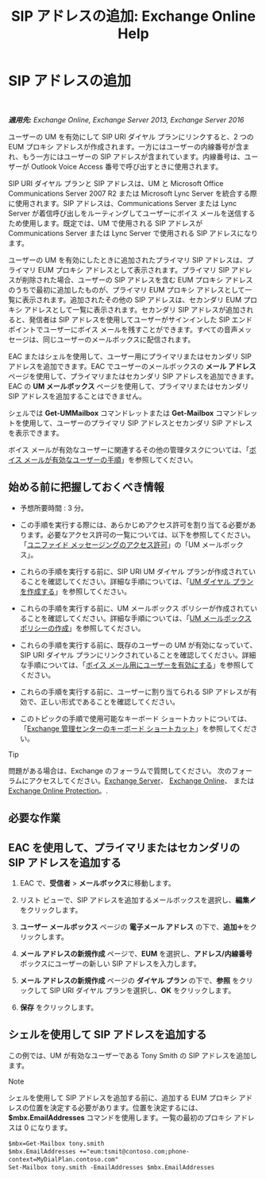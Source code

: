 ﻿---
title: 'SIP アドレスの追加: Exchange Online Help'
TOCTitle: SIP アドレスの追加
ms:assetid: 40295bcf-c62b-4f26-95ca-a8c4bd210fb3
ms:mtpsurl: https://technet.microsoft.com/ja-jp/library/JJ662760(v=EXCHG.150)
ms:contentKeyID: 50555760
ms.date: 05/22/2018
mtps_version: v=EXCHG.150
ms.translationtype: HT
---

# SIP アドレスの追加

 

_**適用先:** Exchange Online, Exchange Server 2013, Exchange Server 2016_

ユーザーの UM を有効にして SIP URI ダイヤル プランにリンクすると、2 つの EUM プロキシ アドレスが作成されます。一方にはユーザーの内線番号が含まれ、もう一方にはユーザーの SIP アドレスが含まれています。内線番号は、ユーザーが Outlook Voice Access 番号で呼び出すときに使用されます。

SIP URI ダイヤル プランと SIP アドレスは、UM と Microsoft Office Communications Server 2007 R2 または Microsoft Lync Server を統合する際に使用されます。SIP アドレスは、Communications Server または Lync Server が着信呼び出しをルーティングしてユーザーにボイス メールを送信するため使用します。既定では、UM で使用される SIP アドレスが Communications Server または Lync Server で使用される SIP アドレスになります。

ユーザーの UM を有効にしたときに追加されたプライマリ SIP アドレスは、プライマリ EUM プロキシ アドレスとして表示されます。プライマリ SIP アドレスが削除された場合、ユーザーの SIP アドレスを含む EUM プロキシ アドレスのうちで最初に追加したものが、プライマリ EUM プロキシ アドレスとして一覧に表示されます。追加されたその他の SIP アドレスは、セカンダリ EUM プロキシ アドレスとして一覧に表示されます。セカンダリ SIP アドレスが追加されると、発信者は SIP アドレスを使用してユーザーがサインインした SIP エンドポイントでユーザーにボイス メールを残すことができます。すべての音声メッセージは、同じユーザーのメールボックスに配信されます。

EAC またはシェルを使用して、ユーザー用にプライマリまたはセカンダリ SIP アドレスを追加できます。EAC でユーザーのメールボックスの <strong>メール アドレス</strong> ページを使用して、プライマリまたはセカンダリ SIP アドレスを追加できます。EAC の <strong>UM メールボックス</strong> ページを使用して、プライマリまたはセカンダリ SIP アドレスを追加することはできません。

シェルでは **Get-UMMailbox** コマンドレットまたは **Get-Mailbox** コマンドレットを使用して、ユーザーのプライマリ SIP アドレスとセカンダリ SIP アドレスを表示できます。

ボイス メールが有効なユーザーに関連するその他の管理タスクについては、「[ボイス メールが有効なユーザーの手順](voice-mail-enabled-user-procedures-exchange-2013-help.md)」を参照してください。

## 始める前に把握しておくべき情報

  - 予想所要時間 : 3 分。

  - この手順を実行する際には、あらかじめアクセス許可を割り当てる必要があります。必要なアクセス許可の一覧については、以下を参照してください。「[ユニファイド メッセージングのアクセス許可](unified-messaging-permissions-exchange-2013-help.md)」の「UM メールボックス」。

  - これらの手順を実行する前に、SIP URI UM ダイヤル プランが作成されていることを確認してください。詳細な手順については、「[UM ダイヤル プランを作成する](https://docs.microsoft.com/ja-jp/exchange/voice-mail-unified-messaging/connect-voice-mail-system/create-um-dial-plan)」を参照してください。

  - これらの手順を実行する前に、UM メールボックス ポリシーが作成されていることを確認してください。詳細な手順については、「[UM メールボックス ポリシーの作成](https://docs.microsoft.com/ja-jp/exchange/voice-mail-unified-messaging/set-up-voice-mail/create-um-mailbox-policy)」を参照してください。

  - これらの手順を実行する前に、既存のユーザーの UM が有効になっていて、SIP URI ダイヤル プランにリンクされていることを確認してください。詳細な手順については、「[ボイス メール用にユーザーを有効にする](https://docs.microsoft.com/ja-jp/exchange/voice-mail-unified-messaging/set-up-voice-mail/enable-a-user-for-voice-mail)」を参照してください。

  - これらの手順を実行する前に、ユーザーに割り当てられる SIP アドレスが有効で、正しい形式であることを確認してください。

  - このトピックの手順で使用可能なキーボード ショートカットについては、「[Exchange 管理センターのキーボード ショートカット](keyboard-shortcuts-in-the-exchange-admin-center-exchange-online-protection-help.md)」を参照してください。


> [!TIP]
> 問題がある場合は、Exchange のフォーラムで質問してください。 次のフォーラムにアクセスしてください。<A href="https://go.microsoft.com/fwlink/p/?linkid=60612">Exchange Server</A>、 <A href="https://go.microsoft.com/fwlink/p/?linkid=267542">Exchange Online</A>、 または <A href="https://go.microsoft.com/fwlink/p/?linkid=285351">Exchange Online Protection</A>。.



## 必要な作業

## EAC を使用して、プライマリまたはセカンダリの SIP アドレスを追加する

1.  EAC で、<strong>受信者</strong> \> <strong>メールボックス</strong>に移動します。

2.  リスト ビューで、SIP アドレスを追加するメールボックスを選択し、<strong>編集</strong>![編集アイコン](images/Bb124582.6f53ccb2-1f13-4c02-bea0-30690e6ea71d(EXCHG.150).gif "編集アイコン") をクリックします。

3.  <strong>ユーザー メールボックス</strong> ページの <strong>電子メール アドレス</strong> の下で、<strong>追加</strong>![\[追加\] アイコン](images/JJ218640.c1e75329-d6d7-4073-a27d-498590bbb558(EXCHG.150).gif "[追加] アイコン")をクリックします。

4.  <strong>メール アドレスの新規作成</strong> ページで、<strong>EUM</strong> を選択し、<strong>アドレス/内線番号</strong> ボックスにユーザーの新しい SIP アドレスを入力します。

5.  <strong>メール アドレスの新規作成</strong> ページの <strong>ダイヤル プラン</strong> の下で、<strong>参照</strong> をクリックして SIP URI ダイヤル プランを選択し、<strong>OK</strong> をクリックします。

6.  <strong>保存</strong> をクリックします。

## シェルを使用して SIP アドレスを追加する

この例では、UM が有効なユーザーである Tony Smith の SIP アドレスを追加します。


> [!NOTE]
> シェルを使用して SIP アドレスを追加する前に、追加する EUM プロキシ アドレスの位置を決定する必要があります。位置を決定するには、<STRONG>$mbx.EmailAddresses</STRONG> コマンドを使用します。一覧の最初のプロキシ アドレスは 0 になります。



    $mbx=Get-Mailbox tony.smith
    $mbx.EmailAddresses +="eum:tsmit@contoso.com;phone-context=MyDialPlan.contoso.com"
    Set-Mailbox tony.smith -EmailAddresses $mbx.EmailAddresses

